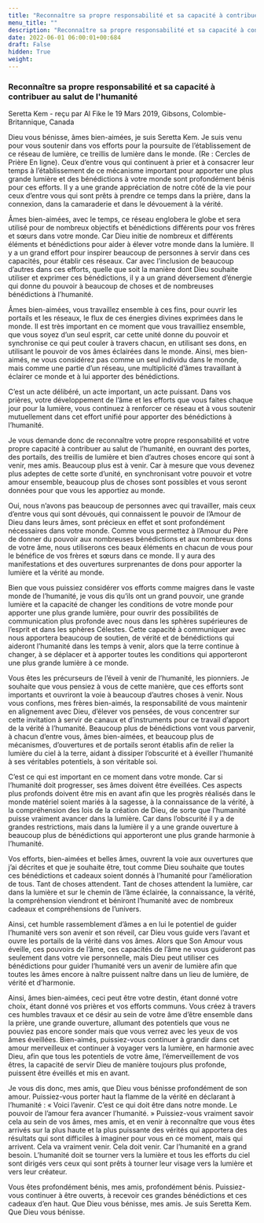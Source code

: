 ```yaml
---
title: "Reconnaître sa propre responsabilité et sa capacité à contribuer au salut de l'humanité"
menu_title: ""
description: "Reconnaître sa propre responsabilité et sa capacité à contribuer au salut de l'humanité"
date: 2022-06-01 06:00:01+00:684
draft: False
hidden: True
weight:
---
```

### Reconnaître sa propre responsabilité et sa capacité à contribuer au salut de l'humanité

Seretta Kem - reçu par Al Fike le 19 Mars 2019, Gibsons, Colombie-Britannique, Canada

Dieu vous bénisse, âmes bien-aimées, je suis Seretta Kem. Je suis venu pour vous soutenir dans vos efforts pour la poursuite de l’établissement de ce réseau de lumière, ce treillis de lumière dans le monde. (Re : Cercles de Prière En ligne). Ceux d’entre vous qui continuent à prier et à consacrer leur temps à l’établissement de ce mécanisme important pour apporter une plus grande lumière et des bénédictions à votre monde sont profondément bénis pour ces efforts. Il y a une grande appréciation de notre côté de la vie pour ceux d’entre vous qui sont prêts à prendre ce temps dans la prière, dans la connexion, dans la camaraderie et dans le dévouement à la vérité.

Âmes bien-aimées, avec le temps, ce réseau englobera le globe et sera utilisé pour de nombreux objectifs et bénédictions différents pour vos frères et sœurs dans votre monde. Car Dieu initie de nombreux et différents éléments et bénédictions pour aider à élever votre monde dans la lumière. Il y a un grand effort pour inspirer beaucoup de personnes à servir dans ces capacités, pour établir ces réseaux. Car avec l’inclusion de beaucoup d’autres dans ces efforts, quelle que soit la manière dont Dieu souhaite utiliser et exprimer ces bénédictions, il y a un grand déversement d’énergie qui donne du pouvoir à beaucoup de choses et de nombreuses bénédictions à l’humanité.

Âmes bien-aimées, vous travaillez ensemble à ces fins, pour ouvrir les portails et les réseaux, le flux de ces énergies divines exprimées dans le monde. Il est très important en ce moment que vous travailliez ensemble, que vous soyez d’un seul esprit, car cette unité donne du pouvoir et synchronise ce qui peut couler à travers chacun, en utilisant ses dons, en utilisant le pouvoir de vos âmes éclairées dans le monde. Ainsi, mes bien-aimés, ne vous considérez pas comme un seul individu dans le monde, mais comme une partie d’un réseau, une multiplicité d’âmes travaillant à éclairer ce monde et à lui apporter des bénédictions.

C’est un acte délibéré, un acte important, un acte puissant. Dans vos prières, votre développement de l’âme et les efforts que vous faites chaque jour pour la lumière, vous continuez à renforcer ce réseau et à vous soutenir mutuellement dans cet effort unifié pour apporter des bénédictions à l’humanité.

Je vous demande donc de reconnaître votre propre responsabilité et votre propre capacité à contribuer au salut de l’humanité, en ouvrant des portes, des portails, des treillis de lumière et bien d’autres choses encore qui sont à venir, mes amis. Beaucoup plus est à venir. Car à mesure que vous devenez plus adeptes de cette sorte d’unité, en synchronisant votre pouvoir et votre amour ensemble, beaucoup plus de choses sont possibles et vous seront données pour que vous les apportiez au monde.

Oui, nous n’avons pas beaucoup de personnes avec qui travailler, mais ceux d’entre vous qui sont dévoués, qui connaissent le pouvoir de l’Amour de Dieu dans leurs âmes, sont précieux en effet et sont profondément nécessaires dans votre monde. Comme vous permettez à l’Amour du Père de donner du pouvoir aux nombreuses bénédictions et aux nombreux dons de votre âme, nous utiliserons ces beaux éléments en chacun de vous pour le bénéfice de vos frères et sœurs dans ce monde. Il y aura des manifestations et des ouvertures surprenantes de dons pour apporter la lumière et la vérité au monde.

Bien que vous puissiez considérer vos efforts comme maigres dans le vaste monde de l’humanité, je vous dis qu’ils ont un grand pouvoir, une grande lumière et la capacité de changer les conditions de votre monde pour apporter une plus grande lumière, pour ouvrir des possibilités de communication plus profonde avec nous dans les sphères supérieures de l’esprit et dans les sphères Célestes. Cette capacité à communiquer avec nous apportera beaucoup de soutien, de vérité et de bénédictions qui aideront l’humanité dans les temps à venir, alors que la terre continue à changer, à se déplacer et à apporter toutes les conditions qui apporteront une plus grande lumière à ce monde.

Vous êtes les précurseurs de l’éveil à venir de l’humanité, les pionniers. Je souhaite que vous pensiez à vous de cette manière, que ces efforts sont importants et ouvriront la voie à beaucoup d’autres choses à venir. Nous vous confions, mes frères bien-aimés, la responsabilité de vous maintenir en alignement avec Dieu, d’élever vos pensées, de vous concentrer sur cette invitation à servir de canaux et d’instruments pour ce travail d’apport de la vérité à l’humanité. Beaucoup plus de bénédictions vont vous parvenir, à chacun d’entre vous, âmes bien-aimées, et beaucoup plus de mécanismes, d’ouvertures et de portails seront établis afin de relier la lumière du ciel à la terre, aidant à dissiper l’obscurité et à éveiller l’humanité à ses véritables potentiels, à son véritable soi.

C’est ce qui est important en ce moment dans votre monde. Car si l’humanité doit progresser, ses âmes doivent être éveillées. Ces aspects plus profonds doivent être mis en avant afin que les progrès réalisés dans le monde matériel soient mariés à la sagesse, à la connaissance de la vérité, à la compréhension des lois de la création de Dieu, de sorte que l’humanité puisse vraiment avancer dans la lumière. Car dans l’obscurité il y a de grandes restrictions, mais dans la lumière il y a une grande ouverture à beaucoup plus de bénédictions qui apporteront une plus grande harmonie à l’humanité.

Vos efforts, bien-aimées et belles âmes, ouvrent la voie aux ouvertures que j’ai décrites et que je souhaite être, tout comme Dieu souhaite que toutes ces bénédictions et cadeaux soient donnés à l’humanité pour l’amélioration de tous. Tant de choses attendent. Tant de choses attendent la lumière, car dans la lumière et sur le chemin de l’âme éclairée, la connaissance, la vérité, la compréhension viendront et béniront l’humanité avec de nombreux cadeaux et compréhensions de l’univers.

Ainsi, cet humble rassemblement d’âmes a en lui le potentiel de guider l’humanité vers son avenir et son réveil, car Dieu vous guide vers l’avant et ouvre les portails de la vérité dans vos âmes. Alors que Son Amour vous éveille, ces pouvoirs de l’âme, ces capacités de l’âme ne vous guideront pas seulement dans votre vie personnelle, mais Dieu peut utiliser ces bénédictions pour guider l’humanité vers un avenir de lumière afin que toutes les âmes encore à naître puissent naître dans un lieu de lumière, de vérité et d’harmonie.

Ainsi, âmes bien-aimées, ceci peut être votre destin, étant donné votre choix, étant donné vos prières et vos efforts communs. Vous créez à travers ces humbles travaux et ce désir au sein de votre âme d’être ensemble dans la prière, une grande ouverture, allumant des potentiels que vous ne pouviez pas encore sonder mais que vous verrez avec les yeux de vos âmes éveillées. Bien-aimés, puissiez-vous continuer à grandir dans cet amour merveilleux et continuer à voyager vers la lumière, en harmonie avec Dieu, afin que tous les potentiels de votre âme, l’émerveillement de vos êtres, la capacité de servir Dieu de manière toujours plus profonde, puissent être éveillés et mis en avant.

Je vous dis donc, mes amis, que Dieu vous bénisse profondément de son amour. Puissiez-vous porter haut la flamme de la vérité en déclarant à l’humanité : « Voici l’avenir. C’est ce qui doit être dans notre monde. Le pouvoir de l’amour fera avancer l’humanité. » Puissiez-vous vraiment savoir cela au sein de vos âmes, mes amis, et en venir à reconnaître que vous êtes arrivés sur la plus haute et la plus puissante des vérités qui apportera des résultats qui sont difficiles à imaginer pour vous en ce moment, mais qui arrivent. Cela va vraiment venir. Cela doit venir. Car l’humanité en a grand besoin. L’humanité doit se tourner vers la lumière et tous les efforts du ciel sont dirigés vers ceux qui sont prêts à tourner leur visage vers la lumière et vers leur créateur.

Vous êtes profondément bénis, mes amis, profondément bénis. Puissiez-vous continuer à être ouverts, à recevoir ces grandes bénédictions et ces cadeaux d’en haut. Que Dieu vous bénisse, mes amis. Je suis Seretta Kem. Que Dieu vous bénisse.






